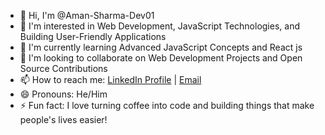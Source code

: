 - 👋 Hi, I'm @Aman-Sharma-Dev01
- 👀 I'm interested in Web Development, JavaScript Technologies, and Building User-Friendly Applications
- 🌱 I'm currently learning Advanced JavaScript Concepts and React js
- 💞️ I'm looking to collaborate on Web Development Projects and Open Source Contributions
- 📫 How to reach me: [LinkedIn Profile](www.linkedin.com/in/aman-sharma-706625330) | [Email](asharma8464@gmail.com)
- 😄 Pronouns: He/Him
- ⚡ Fun fact: I love turning coffee into code and building things that make people's lives easier!

<!---
Aman-Sharma-Dev01/Aman-Sharma-Dev01 is a ✨ special ✨ repository because its `README.md` (this file) appears on your GitHub profile.
You can click the Preview link to take a look at your changes.
--->
